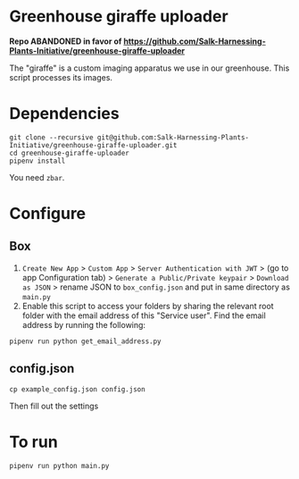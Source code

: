 # Greenhouse giraffe uploader
**Repo ABANDONED in favor of https://github.com/Salk-Harnessing-Plants-Initiative/greenhouse-giraffe-uploader**

The "giraffe" is a custom imaging apparatus we use in our greenhouse. This script processes its images.

# Dependencies
```
git clone --recursive git@github.com:Salk-Harnessing-Plants-Initiative/greenhouse-giraffe-uploader.git
cd greenhouse-giraffe-uploader
pipenv install
```

You need `zbar`.

# Configure
## Box 

1. `Create New App` > `Custom App` > `Server Authentication with JWT` > (go to app Configuration tab) > `Generate a Public/Private keypair` > `Download as JSON` > rename JSON to `box_config.json` and put in same directory as `main.py`
2. Enable this script to access your folders by sharing the relevant root folder with the email address of this "Service user". Find the email address by running the following:
```
pipenv run python get_email_address.py
```

## config.json
```
cp example_config.json config.json
```
Then fill out the settings

# To run
```
pipenv run python main.py
```
